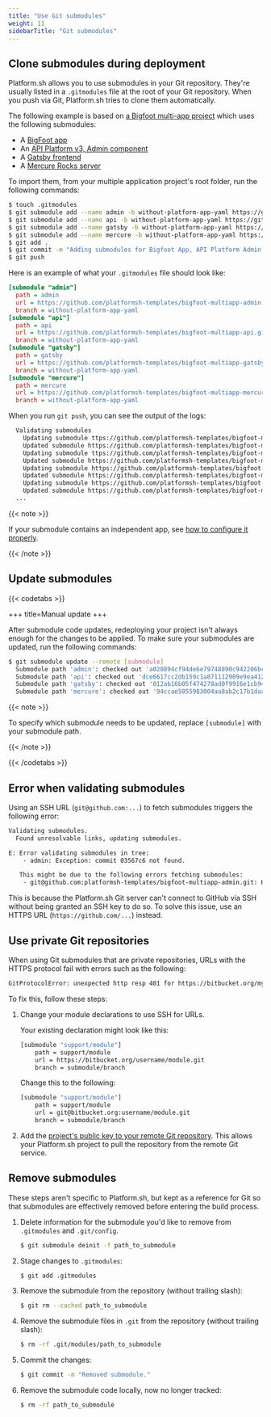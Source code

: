 ```yaml
---
title: "Use Git submodules"
weight: 11
sidebarTitle: "Git submodules"
---
```


## Clone submodules during deployment

Platform.sh allows you to use submodules in your Git repository.
They're usually listed in a `.gitmodules` file at the root of your Git repository.
When you push via Git, Platform.sh tries to clone them automatically.

The following example is based on [a Bigfoot multi-app project](https://github.com/platformsh-templates/bigfoot-multiapp/tree/multiapp-subfolders-applications) which uses the following submodules:

- A [BigFoot app](https://github.com/platformsh-templates/bigfoot-multiapp-api/tree/without-platform-app-yaml)
- An [API Platform v3, Admin component](https://github.com/platformsh-templates/bigfoot-multiapp-admin/tree/without-platform-app-yaml)
- A [Gatsby frontend](https://github.com/platformsh-templates/bigfoot-multiapp-gatsby/tree/without-platform-app-yaml)
- A [Mercure Rocks server](https://github.com/platformsh-templates/bigfoot-multiapp-mercure/tree/without-platform-app-yaml)

To import them, from your multiple application project's root folder, run the following commands:

```bash
$ touch .gitmodules
$ git submodule add --name admin -b without-platform-app-yaml https://github.com/platformsh-templates/bigfoot-multiapp-admin.git admin
$ git submodule add --name api -b without-platform-app-yaml https://github.com/platformsh-templates/bigfoot-multiapp-api.git api
$ git submodule add --name gatsby -b without-platform-app-yaml https://github.com/platformsh-templates/bigfoot-multiapp-gatsby.git gatsby
$ git submodule add --name mercure -b without-platform-app-yaml https://github.com/platformsh-templates/bigfoot-multiapp-mercure.git mercure
$ git add .
$ git commit -m "Adding submodules for Bigfoot App, API Platform Admin component, Gatsby frontend and Mercure Rocks server"
$ git push
```

Here is an example of what your `.gitmodules` file should look like:

```ini
[submodule "admin"]
  path = admin
  url = https://github.com/platformsh-templates/bigfoot-multiapp-admin.git
  branch = without-platform-app-yaml
[submodule "api"]
  path = api
  url = https://github.com/platformsh-templates/bigfoot-multiapp-api.git
  branch = without-platform-app-yaml
[submodule "gatsby"]
  path = gatsby
  url = https://github.com/platformsh-templates/bigfoot-multiapp-gatsby.git
  branch = without-platform-app-yaml
[submodule "mercure"]
  path = mercure
  url = https://github.com/platformsh-templates/bigfoot-multiapp-mercure.git
  branch = without-platform-app-yaml
```

When you run `git push`, you can see the output of the logs:

```bash
  Validating submodules
    Updating submodule ttps://github.com/platformsh-templates/bigfoot-multiapp-admin.git
    Updated submodule https://github.com/platformsh-templates/bigfoot-multiapp-admin.git: 549 references updated.
    Updating submodule ttps://github.com/platformsh-templates/bigfoot-multiapp-api.git
    Updated submodule https://github.com/platformsh-templates/bigfoot-multiapp-api.git: 898 references updated.
    Updating submodule https://github.com/platformsh-templates/bigfoot-multiapp-gatsby.git
    Updated submodule https://github.com/platformsh-templates/bigfoot-multiapp-gatsby.git: 257 references updated.
    Updating submodule https://github.com/platformsh-templates/bigfoot-multiapp-mercure.git
    Updated submodule https://github.com/platformsh-templates/bigfoot-multiapp-mercure.git: 124 references updated.
  ...
```

{{< note >}}

If your submodule contains an independent app, see [how to configure it properly](../create-apps/multi-app/project-structure.md#keep-your-app-configurations-and-code-separate).

{{< /note >}}

## Update submodules

{{< codetabs >}}

+++
title=Manual update
+++

After submodule code updates, redeploying your project isn't always enough for the changes to be applied.
To make sure your submodules are updated, run the following commands:

```bash
$ git submodule update --remote [submodule]
  Submodule path 'admin': checked out 'a020894cf94de6e79748890c942206bc7af752af'
  Submodule path 'api': checked out 'dce6617cc2db159c1a871112909e9ea4121135ec'
  Submodule path 'gatsby': checked out '012ab16b05f474278ad0f9916e1cb94fc9df5ba4'
  Submodule path 'mercure': checked out '94ccae5055983004aa8ab2c17b1daabd0c0a4927'
```

{{< note >}}

To specify which submodule needs to be updated, replace `[submodule]` with your submodule path.

{{< /note >}}


[//]: # ( )
[//]: # ( +++ )

[//]: # (title=using Source Operation)

[//]: # ( +++ )

[//]: # (You can use [Source Operation]&#40;create-apps/source-operations&#41; to ease updates of your submodules by adding this line of code into your `.platform.app.yaml` &#40;or `.platform/applications.yaml`&#41; file:)

[//]: # ( yaml )

[//]: # (source:)

[//]: # (    operations:)

[//]: # (        rebuild:)

[//]: # (            command: |)

[//]: # (                set -e)

[//]: # (                git submodule update --init --recursive)

[//]: # (                git submodule update --remote --checkout)

[//]: # (                git add admin api gatsby mercure)

[//]: # (                git commit -m "Updating submodules admin, api, gatsby and mercure")

{{< /codetabs >}}

## Error when validating submodules

Using an SSH URL (`git@github.com:...`) to fetch submodules triggers the following error:

```bash
Validating submodules.
  Found unresolvable links, updating submodules.

E: Error validating submodules in tree:
    - admin: Exception: commit 03567c6 not found.

   This might be due to the following errors fetching submodules:
    - git@github.com:platformsh-templates/bigfoot-multiapp-admin.git: HangupException: The remote server unexpectedly closed the connection.
```

This is because the Platform.sh Git server can't connect to GitHub via SSH without being granted an SSH key to do so.
To solve this issue, use an HTTPS URL (`https://github.com/...`) instead.

## Use private Git repositories

When using Git submodules that are private repositories, URLs with the HTTPS protocol fail with errors such as the following:

```bash
GitProtocolError: unexpected http resp 401 for https://bitbucket.org/myusername/mymodule.git/info/refs?service=git-upload-pack
```

To fix this, follow these steps:

1. Change your module declarations to use SSH for URLs.

   Your existing declaration might look like this:

    ```bash {location=".gitmodules"}
    [submodule "support/module"]
        path = support/module
        url = https://bitbucket.org/username/module.git
        branch = submodule/branch
    ```

    Change this to the following:

    ```bash {location=".gitmodules"}
    [submodule "support/module"]
        path = support/module
        url = git@bitbucket.org:username/module.git
        branch = submodule/branch
    ```

2. Add the [project's public key to your remote Git repository](./private-repository.md).
   This allows your Platform.sh project to pull the repository from the remote Git service.

## Remove submodules

These steps aren't specific to Platform.sh, but kept as a reference for Git so that submodules are effectively removed before entering the build process.

1. Delete information for the submodule you'd like to remove from `.gitmodules` and `.git/config`.

   ```bash
   $ git submodule deinit -f path_to_submodule
    ```

2. Stage changes to `.gitmodules`:

    ```bash
    $ git add .gitmodules
    ```
3. Remove the submodule from the repository (without trailing slash):

    ```bash
    $ git rm --cached path_to_submodule
    ```

4. Remove the submodule files in `.git` from the repository  (without trailing slash):

    ```bash
    $ rm -rf .git/modules/path_to_submodule
    ```

5. Commit the changes:

    ```bash
    $ git commit -m "Removed submodule."
    ```

6. Remove the submodule code locally, now no longer tracked:

    ```bash
    $ rm -rf path_to_submodule
    ```
